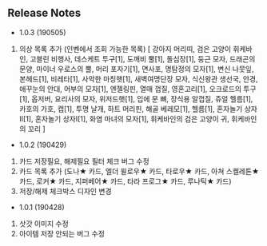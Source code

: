 ## Release Notes
- 1.0.3 (190505)
1. 의상 목록 추가 (인벤에서 조회 가능한 목록)
  [ 강아지 머리띠, 검은 고양이 휘케바인, 고블린 비행사, 데스케트 투구[1], 도깨비 뿔[1], 돌심장[1], 둥근 모자, 드래곤의 문양, 마이너 우로스의 뿔, 머리 포자기[1], 면사포, 명탐정의 모자[1], 변신 나뭇잎, 본헤드[1], 비레타[1], 사악한 마칭햇[1], 새벽여명단장 모자, 식신왕관 생선국, 안경, 애꾸눈의 안대, 어부의 모자[1], 엔젤링핀, 열매 껍질, 영혼고리[1], 오크로드의 투구[1], 옵저버, 요리사의 모자, 위저드햇[1], 입에 문 뼈, 장식용 알껍질, 쥬얼 헬름[1], 카호의 가호, 캡[1], 투명 날개, 하트 머리핀, 해골 베레모[1], 헬름[1], 혼자놀기 상자II[1], 혼자놀기 상자I[1], 화염 마녀의 모자[1], 휘케바인의 검은 고양이 귀, 휘케바인의 꼬리 ]

- 1.0.2 (190429)
1. 카드 저장필요, 해제필요 필터 체크 버그 수정
2. 카드 목록 추가
  (도나★ 카드, 엘더 윌로우★ 카드, 타로우★ 카드, 아쳐 스켈레톤★ 카드, 로커★ 카드, 지퍼베어★ 카드, 타라 프로그★ 카드, 루나틱★ 카드)
3. 저장/해제 체크박스 디자인 변경

- 1.0.1 (190428)
1. 삿갓 이미지 수정
2. 아이템 저장 안되는 버그 수정
